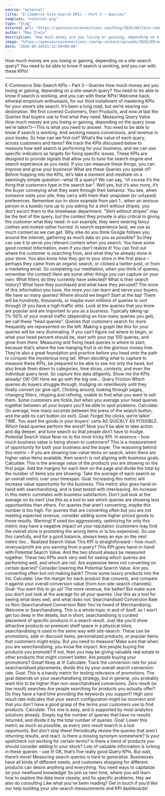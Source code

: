 ```yaml
---
source: "external"
title: "E-Commerce Site-Search KPIs – Part 3 – Queries"
template: "external.pug"
type: "blog"
external_url: "https://opensourceconnections.com/blog/2020/09/24/e-commerce-site-search-kpis-part-3-queries/"
author: "Max Irwin"
description: "How much money are you losing or gaining, depending on a site-search query? You need to be able to know if search is working, and you can with these KPIs!"
image: "https://opensourceconnections.com/wp-content/uploads/2020/09/money-plant.png"
date: "2020-09-24T21:32:59+00:00"
---
```


How much money are you losing or gaining, depending on a site-search query? You need to be able to know if search is working, and you can with these KPIs!

---

E-Commerce Site-Search KPIs – Part 3 – Queries
How much money are you losing or gaining, depending on a site-search query? You need to be able to know if search is working, and you can with these KPIs!
Welcome back, ethereal emporium enthusiasts, for our third installment of mastering KPIs for your store’s site search.  It’s been a long road, but we’re nearing our destination.  We first covered Customers, then Products, and now at last the Queries that buyers use to find what they need.
Measuring Query Value
How much money are you losing or gaining, depending on the query (now we’re talkin’!)—This is what you need to answer.  You need to be able to know if search is working.  And working means conversions, and revenue in your books.
So how can we find out?  What’s the value of each query, across customers and items?  We track the KPIs discussed below to measure how well search is performing for your business, and we can use specific indicators as targets for fixing specific issues.  These KPIs are designed to provide signals that allow you to tune the search engine and search experience as you need.  If you can measure these things, you can improve and grow your business!
What are these Queries you speak of?
Before hopping into the KPIs, let’s take a moment and meditate on a seemingly simple question—what IS a query?  We can say, “of course it’s the thing that customers type in the search bar”.  Well yes, but it’s also more, it’s the buyer conveying what they want through their behavior.  You see, when someone visits your site, they carry with them their unspoken (or untyped) preferences.
Remember our in-store example from part 1…when an anxious person in a tuxedo runs up to you asking for a shirt without stripes, you don’t escort them to the streetwear department.  “Shirt without stripes” may be the text of the query, but the context they provide is also critical to giving the customer what they need: in our example, they were wearing fancy clothes and looked rather hurried.
In search experience land, we use as much context as we can get.  Why else do you think Google follows you around the internet, gathering as much data on you as possible?  So they can use it to serve you relevant content when you search.
You have some good context information, even if you don’t realize it!  You can find out where the customer is searching from, and what they’ve already done in your store.  You also know how they got to your store in the first place – perhaps they came from an organic search, or clicked a twitter post, or from a marketing email.
So completing our meditation, when you think of queries, remember the context!  Here are some other things you can capture on your own: What filters do they currently have selected?  What is their search history? What have they purchased and what have they perused?  The more of this information you have, the more you can learn and serve your buyers.
We have so many queries!  Where should we begin?
Start at the top! There will be hundreds, thousands, or maybe even millions of queries to sort through (if you have a high-traffic site).  Look at the queries that you know are popular and are important to you as a business.  Typically taking up 1%-50% of your overall traffic (depending on how many queries you get), we call these “head queries”.
Queries that customers search for more frequently are represented on the left. Making a graph like this for your queries will be very illuminating.
If you can’t figure out where to begin, or what your head percent should be, start with your top 100 queries, and grow from there.
Measuring and fixing head queries is where to start, because that’s where the low-hanging fruit is on the glorious money tree.  They’re also a great foundation and practice before you head onto the path to conquer the mysterious long tail.
When deciding what to capture to measure these KPIs, be prepared to be able to see not only the head, but also break them down to categories, time slices, contexts, and even the individual query level.  So capture this data diligently.
Show me the KPIs already!
OK! OK!  Here we go with the big one…
Query Friction
Which queries do buyers struggle through, trudging on relentlessly until they finally convert (or give up!).  Clicking around, looking through pages, changing filters, retyping and refining, unable to find what you want to sell them.  Some customers are fickle, but when you average your head queries together between all your buyers you’ll be able to spot problems.
Calculate: On average, how many *seconds* between the press of the search button, and the add-to-cart button (or exit).
Goal: Forget the clicks, we’re talkin’ TIME.  You want the goods in your buyers’ carts AS QUICKLY AS POSSIBLE.  Which head queries perform the worst?  Now you’ll be able to take action and dig deeper, and tune search so that people don’t have to trudge.
Potential Search Value
Now on to the most tricky KPI.  In essence – how much business value is being shown to customers?  This is a measurement of *opportunity* for both your business and the buyer.  The reasoning behind this metric – if you are showing low-value items on search, when there are higher value items available, then search is not aligning with business goals.
Calculate: This is the average value of the products you are showing on the first page.  Add the margins for each item on the page and divide the total by the number of items you are showing.  Take the average of each search as an overall metric over your timespan.
Goal: Increasing this metric will increase value opportunity for the business.  This metric also goes hand-in-hand with searchandizing, and is best tested with interleaving.  An increase in this metric correlates with business satisfaction.  Don’t just look at the average on its own!  Use this as a tool to see which queries are showing less opportunities than others.  For queries that aren’t converting, maybe this number is too high.  For queries that are converting often but you are not meeting expected revenue, consider adding some higher priced goods to those results.
Warning! If used too aggressively, optimizing for only this metric may have a negative impact on your reputation (customers may find the overall store is promoting the wrong items or is too expensive).  So use this carefully, and for a good balance, always keep an eye on the next metric too…
Realized Search Value
This KPI is straightforward – how much revenue/profit are you earning from a query?  This KPI goes hand-in-hand with Potential Search Value.  And the two should always be measured together.  These two KPIs work very well for seeing which queries are performing well, and which are not.  Are expensive items not converting on certain queries? Consider lowering the Potential Search Value.  Are you converting often but not making bank?  Throw some luxury products into the list.
Calculate: Use the margin for each product that converts, and compare it against your overall conversion value (from non-site-search channels).
Goal: You want this to go up!  The more revenue, the better!  But make sure you don’t just look at the average for all your queries.  Use this as a tool for seeing what does well, and what does not.
Searchandised Conversion Rate vs Non-Searchandised Conversion Rate
You’ve heard of Merchandising.  Welcome to Searchandising.  This is a whole topic in and of itself, so I won’t get too deep in the details, but in short, searchandising is curated placement of specific products in a search result.  Just like you’d show attractive products on premium shelf space in a physical store, searchandising is used in the same way with site-search.  These can be promotions, sale or discount items, personalized products, or popular items that customers might enjoy.
But you need to measure!  Make sure that when you are searchandising, you know the impact.  Are people buying the products you promote?  If not, then you may be giving valuable real estate to other products that might convert better.  Are people buying your promotions?  Great!  Keep at it!
Calculate: Track the conversion rate for your searchanidised placements, divide this by your overall search conversion rate.
Goal: This is a handy metric for testing relevance of promotions.  The goal depends on your searchandising strategy, but in general, you probably want this to be higher than non-searchandised conversions.
Zero result (or low result) searches
Are people searching for products you actually offer?  Do they have a hard time providing the keywords you support?  High zero result rate indicates that your search configuration might be incorrect and that you don’t have a good grasp of the terms your customers use to find products.
Calculate: This one is easy, and is supported by most analytics solutions already.  Simply log the number of queries that have no results returned, and divide it by the total number of queries.
Goal: Lower this metric as much as possible, as every zero result search is a lost opportunity.  But don’t stop there!  Periodically review the queries that aren’t returning results, and react.  Is there a missing synonym somewhere?  Is your spellcheck not working for certain terms?  Is there a trend of products you should consider adding to your stock?  Lots of valuable information is lurking in these queries – use it!
OK, that’s five really good Query KPIs.  But wait, there’s more!
Measuring search queries is hard to generalize.  Businesses have all kinds of different needs, and customers shopping for different products can desire anything and everything.
You need ways to capitalize on your newfound knowledge!  So join us next time, where you will learn how to explore the data more closely, and fix specific problems.
Hey we also do consulting
Like what you’ve been reading? Get in touch if you’d like our help building your site-search measurements and KPI dashboards!
